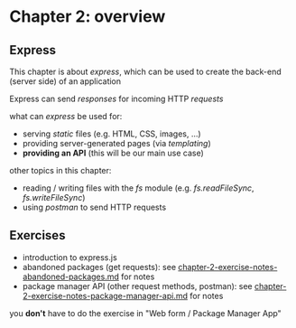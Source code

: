 # Chapter 2: overview

## Express

This chapter is about _express_, which can be used to create the back-end (server side) of an application

Express can send _responses_ for incoming HTTP _requests_

what can _express_ be used for:

- serving _static_ files (e.g. HTML, CSS, images, ...)
- providing server-generated pages (via _templating_)
- **providing an API** (this will be our main use case)

other topics in this chapter:

- reading / writing files with the _fs_ module (e.g. _fs.readFileSync_, _fs.writeFileSync_)
- using _postman_ to send HTTP requests

## Exercises

- introduction to express.js
- abandoned packages (get requests): see [chapter-2-exercise-notes-abandoned-packages.md](chapter-2-exercise-notes-abandoned-packages.md) for notes
- package manager API (other request methods, postman): see [chapter-2-exercise-notes-package-manager-api.md](chapter-2-exercise-notes-package-manager-api.md) for notes

you **don't** have to do the exercise in "Web form / Package Manager App"
